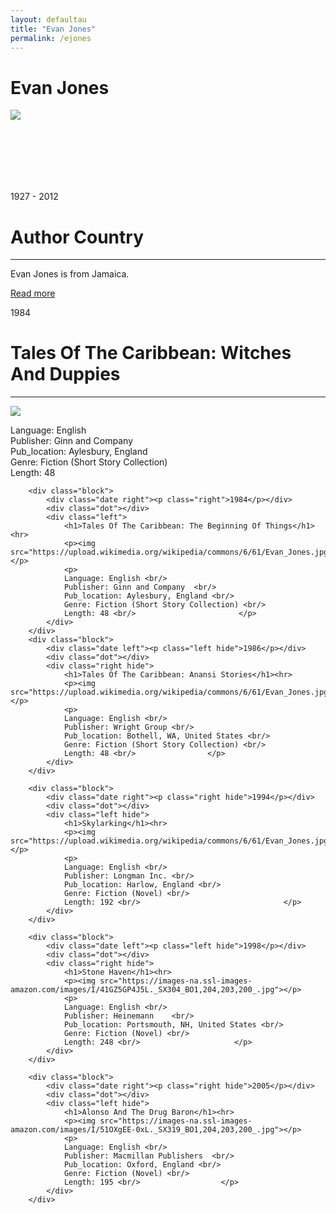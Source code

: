 ```yaml
---
layout: defaultau
title: "Evan Jones"
permalink: /ejones
---
```

<!-- partial:index.partial.html -->
<div class="content">
    <h1>Evan Jones</h1>
    <div class="quote">
        <div><img src="https://upload.wikimedia.org/wikipedia/commons/6/61/Evan_Jones.jpg" class="logo"></div>
    </div>
    <div class="timeline">
        <div style="padding-bottom:100px;"></div>
        <div class="block">
            <div class="date right"><p class="right"> 1927 - 2012 </p></div>
            <div class="dot"></div>
            <div class="left first">
                <h1>Author Country</h1><hr>
            <p>Evan Jones is from Jamaica.</p>
                <a href="https://en.wikipedia.org/wiki/Evan_Jones_(writer)" target="_blank">Read more</a>
            </div>
        </div>
        <div class="block">
            <div class="date left"><p class="left">1984</p></div>
            <div class="dot"></div>
            <div class="right">
                <h1>Tales Of The Caribbean: Witches And Duppies</h1><hr>
                <p><img src="https://nationalbookswap.com/pbs/l/53/8453/9780772518453.jpg" ></p>
                <p>
                Language: English <br/>
                Publisher: Ginn and Company	 <br/>
                Pub_location: Aylesbury, England <br/>
                Genre: Fiction (Short Story Collection) <br/>
                Length: 48 <br/>                   </p>
            </div>
        </div>

        <div class="block">
            <div class="date right"><p class="right">1984</p></div>
            <div class="dot"></div>
            <div class="left">
                <h1>Tales Of The Caribbean: The Beginning Of Things</h1><hr>
                <p><img src="https://upload.wikimedia.org/wikipedia/commons/6/61/Evan_Jones.jpg"></p>
                <p>
                Language: English <br/>
                Publisher: Ginn and Company	 <br/>
                Pub_location: Aylesbury, England <br/>
                Genre: Fiction (Short Story Collection) <br/>
                Length: 48 <br/>                       </p>
            </div>
        </div>
        <div class="block">
            <div class="date left"><p class="left hide">1986</p></div>
            <div class="dot"></div>
            <div class="right hide">
                <h1>Tales Of The Caribbean: Anansi Stories</h1><hr>
                <p><img src="https://upload.wikimedia.org/wikipedia/commons/6/61/Evan_Jones.jpg"></p>
                <p>
                Language: English <br/>
                Publisher: Wright Group <br/>
                Pub_location: Bothell, WA, United States <br/>
                Genre: Fiction (Short Story Collection) <br/>
                Length: 48 <br/>                </p>
            </div>
        </div>

        <div class="block">
            <div class="date right"><p class="right hide">1994</p></div>
            <div class="dot"></div>
            <div class="left hide">
                <h1>Skylarking</h1><hr>
                <p><img src="https://upload.wikimedia.org/wikipedia/commons/6/61/Evan_Jones.jpg"></p>
                <p>
                Language: English <br/>
                Publisher: Longman Inc. <br/>
                Pub_location: Harlow, England <br/>
                Genre: Fiction (Novel) <br/>
                Length: 192 <br/>                                </p>
            </div>
        </div>

        <div class="block">
            <div class="date left"><p class="left hide">1998</p></div>
            <div class="dot"></div>
            <div class="right hide">
                <h1>Stone Haven</h1><hr>
                <p><img src="https://images-na.ssl-images-amazon.com/images/I/41GZ5GP4J5L._SX304_BO1,204,203,200_.jpg"></p>
                <p>
                Language: English <br/>
                Publisher: Heinemann	<br/>
                Pub_location: Portsmouth, NH, United States <br/>
                Genre: Fiction (Novel) <br/>
                Length: 248 <br/>                     </p>
            </div>
        </div>

        <div class="block">
            <div class="date right"><p class="right hide">2005</p></div>
            <div class="dot"></div>
            <div class="left hide">
                <h1>Alonso And The Drug Baron</h1><hr>
                <p><img src="https://images-na.ssl-images-amazon.com/images/I/51OXgEE-0xL._SX319_BO1,204,203,200_.jpg"></p>
                <p>
                Language: English <br/>
                Publisher: Macmillan Publishers	 <br/>
                Pub_location: Oxford, England <br/>
                Genre: Fiction (Novel) <br/>
                Length: 195 <br/>                  </p>
            </div>
        </div>
</div>
<!-- partial -->
  <script src='https://cdnjs.cloudflare.com/ajax/libs/jquery/3.1.1/jquery.min.js'></script><script  src="assets/js/authorscript.js"></script>
